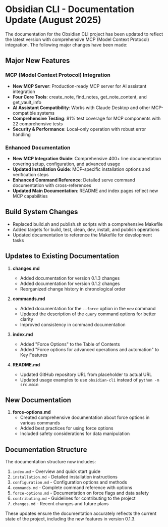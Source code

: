 # Obsidian CLI - Documentation Update (August 2025)

The documentation for the Obsidian CLI project has been updated to reflect the latest version with comprehensive MCP (Model Context Protocol) integration. The following major changes have been made:

## Major New Features

### MCP (Model Context Protocol) Integration

- **New MCP Server**: Production-ready MCP server for AI assistant integration
- **Four Core Tools**: create_note, find_notes, get_note_content, and get_vault_info
- **AI Assistant Compatibility**: Works with Claude Desktop and other MCP-compatible systems
- **Comprehensive Testing**: 81% test coverage for MCP components with 22 comprehensive tests
- **Security & Performance**: Local-only operation with robust error handling

### Enhanced Documentation

- **New MCP Integration Guide**: Comprehensive 400+ line documentation covering setup, configuration, and advanced usage
- **Updated Installation Guide**: MCP-specific installation options and verification steps
- **Enhanced Command Reference**: Detailed serve command documentation with cross-references
- **Updated Main Documentation**: README and index pages reflect new MCP capabilities

## Build System Changes

- Replaced build.sh and publish.sh scripts with a comprehensive Makefile
- Added targets for build, test, clean, dev, install, and publish operations
- Updated documentation to reference the Makefile for development tasks

## Updates to Existing Documentation

1. **changes.md**

   - Added documentation for version 0.1.3 changes
   - Added documentation for version 0.1.2 changes
   - Reorganized change history in chronological order

2. **commands.md**

   - Added documentation for the `--force` option in the `new` command
   - Updated the description of the `query` command options for better clarity
   - Improved consistency in command documentation

3. **index.md**

   - Added "Force Options" to the Table of Contents
   - Added "Force options for advanced operations and automation" to Key Features

4. **README.md**
   - Updated GitHub repository URL from placeholder to actual URL
   - Updated usage examples to use `obsidian-cli` instead of `python -m src.main`

## New Documentation

1. **force-options.md**
   - Created comprehensive documentation about force options in various commands
   - Added best practices for using force options
   - Included safety considerations for data manipulation

## Documentation Structure

The documentation structure now includes:

1. `index.md` - Overview and quick start guide
2. `installation.md` - Detailed installation instructions
3. `configuration.md` - Configuration options and methods
4. `commands.md` - Complete command reference with options
5. `force-options.md` - Documentation on force flags and data safety
6. `contributing.md` - Guidelines for contributing to the project
7. `changes.md` - Recent changes and future plans

These updates ensure the documentation accurately reflects the current state of the project, including the new features in version 0.1.3.
